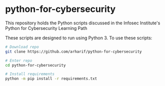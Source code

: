 # python-for-cybersecurity
This repository holds the Python scripts discussed in the Infosec Institute's Python for Cybersecurity Learning Path

These scripts are designed to run using Python 3.  To use these scripts:
```bash
# Download repo
git clone https://github.com/arharif/python-for-cybersecurity

# Enter repo
cd python-for-cybersecurity

# Install requirements
python -m pip install -r requirements.txt
```
